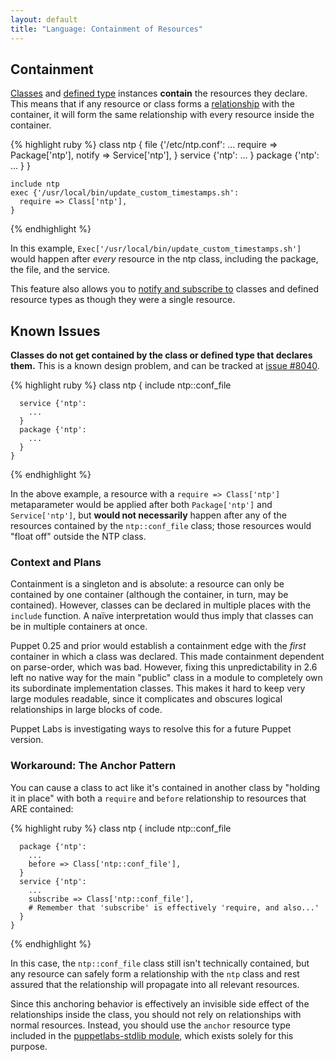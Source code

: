```yaml
---
layout: default
title: "Language: Containment of Resources"
---
```


[stdlib]: http://forge.puppetlabs.com/puppetlabs/stdlib
[classes]: ./lang_classes.html
[definedtype]: ./lang_defined_types.html
[relationship]: ./lang_relationships.html
[notify]: ./lang_relationships.html#ordering-and-notification

Containment
-----

[Classes][] and [defined type][definedtype] instances **contain** the resources they declare. This means that if any resource or class forms a [relationship][] with the container, it will form the same relationship with every resource inside the container. 

{% highlight ruby %}
    class ntp {
      file {'/etc/ntp.conf':
        ...
        require => Package['ntp'],
        notify  => Service['ntp'],
      }
      service {'ntp':
        ...
      }
      package {'ntp':
        ...
      }
    }
    
    include ntp
    exec {'/usr/local/bin/update_custom_timestamps.sh':
      require => Class['ntp'],
    }
{% endhighlight %}

In this example, `Exec['/usr/local/bin/update_custom_timestamps.sh']` would happen after _every_ resource in the ntp class, including the package, the file, and the service.

This feature also allows you to [notify and subscribe to][notify] classes and defined resource types as though they were a single resource. 

Known Issues
-----

**Classes do not get contained by the class or defined type that declares them.** This is a known design problem, and can be tracked at [issue #8040](http://projects.puppetlabs.com/issues/8040).

{% highlight ruby %}
    class ntp {
      include ntp::conf_file
      
      service {'ntp':
        ...
      }
      package {'ntp':
        ...
      }
    }
{% endhighlight %}

In the above example, a resource with a `require => Class['ntp']` metaparameter would be applied after both `Package['ntp']` and `Service['ntp']`, but **would not necessarily** happen after any of the resources contained by the `ntp::conf_file` class; those resources would "float off" outside the NTP class.

### Context and Plans

Containment is a singleton and is absolute: a resource can only be contained by one container (although the container, in turn, may be contained). However, classes can be declared in multiple places with the `include` function. A naïve interpretation would thus imply that classes can be in multiple containers at once. 

Puppet 0.25 and prior would establish a containment edge with the _first_ container in which a class was declared. This made containment dependent on parse-order, which was bad. However, fixing this unpredictability in 2.6 left no native way for the main "public" class in a module to completely own its subordinate implementation classes. This makes it hard to keep very large modules readable, since it complicates and obscures logical relationships in large blocks of code.

Puppet Labs is investigating ways to resolve this for a future Puppet version. 

### Workaround: The Anchor Pattern

You can cause a class to act like it's contained in another class by "holding it in place" with both a `require` and `before` relationship to resources that ARE contained:

{% highlight ruby %}
    class ntp {
      include ntp::conf_file
      
      package {'ntp':
        ...
        before => Class['ntp::conf_file'],
      }
      service {'ntp':
        ...
        subscribe => Class['ntp::conf_file'], 
        # Remember that 'subscribe' is effectively 'require, and also...'
      }
    }
{% endhighlight %}

In this case, the `ntp::conf_file` class still isn't technically contained, but any resource can safely form a relationship with the `ntp` class and rest assured that the relationship will propagate into all relevant resources. 

Since this anchoring behavior is effectively an invisible side effect of the relationships inside the class, you should not rely on relationships with normal resources. Instead, you should use the `anchor` resource type included in the [puppetlabs-stdlib module][stdlib], which exists solely for this purpose. 
